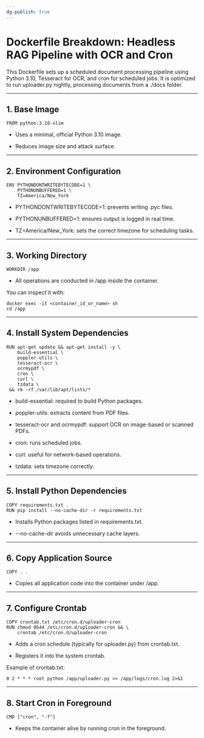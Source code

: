 ```yaml
---
dg-publish: true
---
```


# **Dockerfile Breakdown: Headless RAG Pipeline with OCR and Cron**

  

This Dockerfile sets up a scheduled document processing pipeline using Python 3.10, Tesseract for OCR, and cron for scheduled jobs. It is optimized to run uploader.py nightly, processing documents from a ./docs folder.

---

## **1. Base Image**

```
FROM python:3.10-slim
```

- Uses a minimal, official Python 3.10 image.
    
- Reduces image size and attack surface.
    

---

## **2. Environment Configuration**

```
ENV PYTHONDONTWRITEBYTECODE=1 \
    PYTHONUNBUFFERED=1 \
    TZ=America/New_York
```

- PYTHONDONTWRITEBYTECODE=1: prevents writing .pyc files.
    
- PYTHONUNBUFFERED=1: ensures output is logged in real time.
    
- TZ=America/New_York: sets the correct timezone for scheduling tasks.
    

---

## **3. Working Directory**

```
WORKDIR /app
```

- All operations are conducted in /app inside the container.
    

  

You can inspect it with:

```
docker exec -it <container_id_or_name> sh
cd /app
```

---

## **4. Install System Dependencies**

```
RUN apt-get update && apt-get install -y \
    build-essential \
    poppler-utils \
    tesseract-ocr \
    ocrmypdf \
    cron \
    curl \
    tzdata \
 && rm -rf /var/lib/apt/lists/*
```

- build-essential: required to build Python packages.
    
- poppler-utils: extracts content from PDF files.
    
- tesseract-ocr and ocrmypdf: support OCR on image-based or scanned PDFs.
    
- cron: runs scheduled jobs.
    
- curl: useful for network-based operations.
    
- tzdata: sets timezone correctly.
    

---

## **5. Install Python Dependencies**

```
COPY requirements.txt .
RUN pip install --no-cache-dir -r requirements.txt
```

- Installs Python packages listed in requirements.txt.
    
- --no-cache-dir avoids unnecessary cache layers.
    

---

## **6. Copy Application Source**

```
COPY . .
```

- Copies all application code into the container under /app.
    

---

## **7. Configure Crontab**

```
COPY crontab.txt /etc/cron.d/uploader-cron
RUN chmod 0644 /etc/cron.d/uploader-cron && \
    crontab /etc/cron.d/uploader-cron
```

- Adds a cron schedule (typically for uploader.py) from crontab.txt.
    
- Registers it into the system crontab.
    

  

Example of crontab.txt:

```
0 2 * * * root python /app/uploader.py >> /app/logs/cron.log 2>&1
```

---

## **8. Start Cron in Foreground**

```
CMD ["cron", "-f"]
```

- Keeps the container alive by running cron in the foreground.
    
